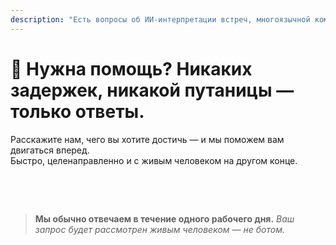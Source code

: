 ```yaml
---
description: "Есть вопросы об ИИ-интерпретации встреч, многоязычной коммуникации или корпоративном внедрении? Мы здесь, чтобы помочь — быстро, с живыми людьми и без путаницы."
---
```


# 💬 Нужна помощь? Никаких задержек, никакой путаницы — только ответы.

Расскажите нам, чего вы хотите достичь — и мы поможем вам двигаться вперед.  
Быстро, целенаправленно и с живым человеком на другом конце.

<br>

<ContactForm   
  formStyle="margin: 1rem auto;"  
  categoryLabel="Что привело вас в InterMind сегодня? *"  
  categoryPlaceholderText="Выберите основную причину…"  
  messageLabel="Расскажите подробнее *"  
  messagePlaceholderText="Все, чем вы хотели бы поделиться — цели, контекст или технические детали."  
  buttonText="Получить экспертную помощь сейчас"  
  :services="[
    'Мне нужна помощь с началом работы',
    'Я хочу запланировать демонстрацию',
    'У меня техническая проблема или ошибка',
    'Мне нужна помощь с интеграцией встреч',
    'У меня вопросы о качестве перевода',
    'Мне нужна помощь с внедрением команды',
    'У меня вопросы по оплате или подписке',
    'Я хочу изучить корпоративные функции',
    'Я хочу получить ID приложения Mind API и токен без ограничений',
    'Общий вопрос или отзыв'
  ]" />

<br>

> **Мы обычно отвечаем в течение одного рабочего дня.**
> _Ваш запрос будет рассмотрен живым человеком — не ботом._